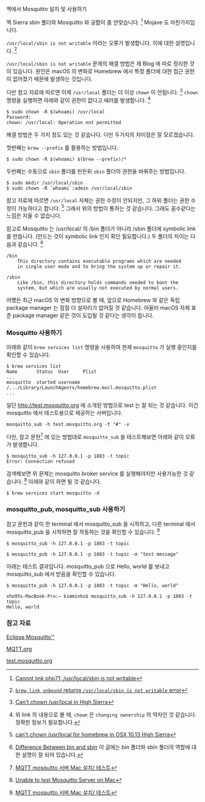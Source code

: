맥에서 Mosquitto 설치 및 사용하기

맥 Sierra sbin 폴더와 Mosquitto 와 궁합이 좀 안맞습니다. [^github-4527] Mojave 도 마찬가지입니다.

`/usr/local/sbin is not writable` 이라는 오류가 발생합니다. 이에 대한 설명입니다. [^apple-312330]

`/usr/local/sbin is not writable` 문제의 해결 방법은 제 Blog 에 따로 정리한 것이 있습니다. 원인은 macOS 의 변화로 Homebrew 에서 특정 폴더에 대한 접근 권한이 없어졌기 때문에 발생하는 것입니다.

다만 참고 자료에 따르면 이제 `/usr/local` 폴더는 더 이상 `chown` 이 안됩니다. [^github-3228] `chown` 명령을 실행하면 아래와 같이 권한이 없다고 에러를 발생합니다. [^chown]

```
$ sudo chown -R $(whoami) /usr/local
Password:
chown: /usr/local: Operation not permitted
```

해결 방법은 두 가지 정도 있는 것 같습니다. 다만 두가지의 차이점은 잘 모르겠습니다.

첫번째는 `brew --prefix` 를 활용하는 방법입니다.

```
$ sudo chown -R $(whoami) $(brew --prefix)/*
```

두번째는 수동으로 `sbin` 폴더를 만든뒤 `sbin` 폴더의 권한을 바꿔주는 방법입니다.

```
$ sudo mkdir /usr/local/sbin
$ sudo chown -R `whoami`:admin /usr/local/sbin
```

참고 자료에 따르면 `/usr/local` 자체는 권한 수정이 안되지만, 그 하위 폴더는 권한 수정이 가능하다고 합니다. [^stackoverflow-46459152] 그래서 위의 방법이 통하는 것 같습니다. 그래도 꼼수같다는 느낌은 지울 수 없습니다.

참고로 Mosquitto 는 /usr/local/ 의 /bin 폴더가 아니라 /sbin 폴더에 symbolic link 를 만듭니다. (만드는 것이 symbolic link 인지 확인 필요합니다.) 두 폴더의 차이는 다음과 같습니다. [^taylormcgann]

```
/bin
    This directory contains executable programs which are needed
    in single user mode and to bring the system up or repair it.

/sbin
    Like /bin, this directory holds commands needed to boot the
    system, but which are usually not executed by normal users.    
```

어쨌든 최근 macOS 의 변화 방향으로 볼 때, 앞으로 Homebrew 와 같은 독립 package manager 는 점점 더 설자리가 없어질 것 같습니다. 아울러 macOS 자체 표준 package manager 같은 것이 도입될 것 같다는 생각이 듭니다.

### Mosquitto 사용하기

아래와 같이 `brew services list` 명령을 사용하여 현재 `mosquitto` 가 실행 중인지를 확인할 수 있습니다.

```
$ brew services list
Name       Status  User     Plist
...
mosquitto  started username /.../Library/LaunchAgents/homebrew.mxcl.mosquitto.plist
...
```

일단 http://test.mosquitto.org 에 소개된 방법으로 test 는 잘 되는 것 같습니다. 이건 mosquitto 에서 테스트용으로 제공하는 서버입니다.

```
mosquitto_sub -h test.mosquitto.org -t "#" -v
```

다만, 참고 문헌[^lemonheim-mosquitto] 에 있는 방법대로 `mosquitto_sub` 을 테스트해보면 아래와 같이 오류가 발생합니다.

```
$ mosquitto_sub -h 127.0.0.1 -p 1883 -t topic
Error: Connection refused
```

검색해보면 위 문제는 mosquitto broker service 를 실행해야지만 사용가능한 것 같습니다. [^stackoverflow-52227571] 아래와 같이 하면 될 것 같습니다.

```
$ brew services start mosquitto -d
```  

### mosquitto_pub, mosquitto_sub 사용하기

참고 문헌과 같이 한 terminal 에서 mosquitto_sub 을 시작하고, 다른 terminal 에서 mosquitto_pub 을 시작하면 잘 작동하는 것을 확인할 수 있습니다. [^lemonheim-mosquitto]

```
$ mosquitto_sub -h 127.0.0.1 -p 1883 -t topic
```

```
$ mosquitto_pub -h 127.0.0.1 -p 1883 -t topic -m "test message"
```

아래는 테스트 결과입니다.
mosquitto_pub 으로 Hello, world 를 보내고 mosquitto_sub 에서 받음을 확인할 수 있습니다.

```
$ mosquitto_pub -h 127.0.0.1 -p 1883 -t topic -m "Hello, world"
```

```
xho95s-MacBook-Pro:~ kimminho$ mosquitto_sub -h 127.0.0.1 -p 1883 -t topic
Hello, world
```

### 참고 자료

[Eclipse Mosquitto™](https://mosquitto.org)

[MQTT.org](http://mqtt.org)

[test.mosquitto.org](http://test.mosquitto.org)

[^github-4527]: [Cannot link php71: /usr/local/sbin is not writable](https://github.com/Homebrew/homebrew-php/issues/4527)

[^taylormcgann]: [Difference Between bin and sbin](http://blog.taylormcgann.com/2014/04/11/difference-bin-sbin/) 이 글에는 bin 폴더와 sbin 폴더의 역할에 대한 설명이 잘 되어 있습니다.

[^apple-312330]: [ `brew link unbound` returns `/usr/local/sbin is not writable` error](https://apple.stackexchange.com/questions/312330/brew-link-unbound-returns-usr-local-sbin-is-not-writable-error)

[^github-3228]: [Can't chown /usr/local in High Sierra](https://github.com/Homebrew/brew/issues/3228)

[^chown]: 위 link 의 내용으로 볼 때, `chown` 은 `changing ownership` 의 약자인 것 같습니다. 정확한 정보가 필요합니다.

[^stackoverflow-46459152]: [can't chown /usr/local for homebrew in OSX 10.13 High Sierra](https://stackoverflow.com/questions/46459152/cant-chown-usr-local-for-homebrew-in-osx-10-13-high-sierra)

[^lemonheim-mosquitto]: [MQTT mosquitto 서버 Mac 설치/ 테스트](http://lemonheim.blogspot.com/2017/01/mqtt-mosquitto-mac.html)

[^stackoverflow-52227571]: [Unable to test Mosquitto Server on Mac](https://stackoverflow.com/questions/52227571/unable-to-test-mosquitto-server-on-mac)
